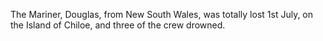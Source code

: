 The Mariner, Douglas, from New South Wales, was totally lost 1st July,
                    on the Island of Chiloe, and three of the crew drowned.